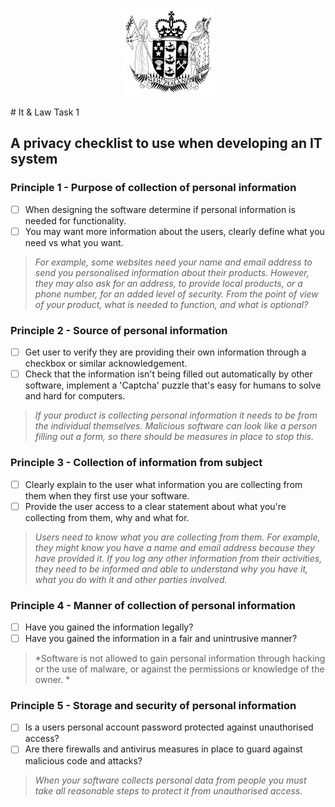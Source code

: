 <!-- This is a work of fiction. Names, characters, business, events and incidents are the products of the author's imagination. Any resemblance to actual persons, living or dead, or actual events is purely coincidental. -->
<p align="center">
  <img src="https://github.com/jwri211/LearninGit/blob/main/leg-crest.jpg"> 
</p>
<!-- Am i even allowed to use this image or is it a breach of copyright? --> 
# It & Law Task 1 

## A privacy checklist to use when developing an IT system 

### Principle 1 - Purpose of collection of personal information
- [ ] When designing the software determine if personal information is needed for functionality.
- [ ] You may want more information about the users, clearly define what you need vs what you want.
> *For example, some websites need your name and email address to send you personalised information about their products. However, they may also ask for an address, to provide local products, or a phone number, for an added level of security. From the point of view of your product, what is needed to function, and what is optional?*

### Principle 2 - Source of personal information
- [ ] Get user to verify they are providing their own information through a checkbox or similar acknowledgement.
- [ ] Check that the information isn't being filled out automatically by other software, implement a 'Captcha' puzzle that's easy for humans to solve and hard for computers.
> *If your product is collecting personal information it needs to be from the individual themselves. Malicious software can look like a person filling out a form, so there should be measures in place to stop this.*  

### Principle 3 - Collection of information from subject
- [ ] Clearly explain to the user what information you are collecting from them when they first use your software.
- [ ] Provide the user access to a clear statement about what you're collecting from them, why and what for.
> *Users need to know what you are collecting from them. For example, they might know you have a name and email address because they have provided it. If you log any other information from their activities, they need to be informed and able to understand why you have it, what you do with it and other parties involved.*

### Principle 4 - Manner of collection of personal information
- [ ] Have you gained the information legally?
- [ ] Have you gained the information in a fair and unintrusive manner?
> *Software is not allowed to gain personal information through hacking or the use of malware, or against the permissions or knowledge of the owner. *

### Principle 5 - Storage and security of personal information
- [ ] Is a users personal account password protected against unauthorised access?
- [ ] Are there firewalls and antivirus measures in place to guard against malicious code and attacks?
>*When your software collects personal data from people you must take all reasonable steps to protect it from unauthorised access.*
